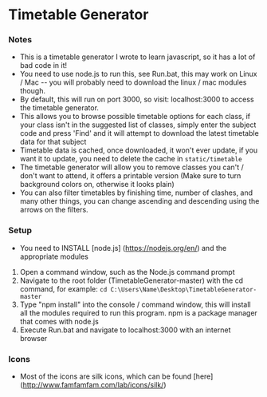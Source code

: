 Timetable Generator
=========

### Notes
 - This is a timetable generator I wrote to learn javascript, so it has a lot of bad code in it!
 - You need to use node.js to run this, see Run.bat, this may work on Linux / Mac -- you will probably need to download the linux / mac modules though.
 - By default, this will run on port 3000, so visit: localhost:3000 to access the timetable generator.
 - This allows you to browse possible timetable options for each class, if your class isn't in the suggested list of classes, simply enter the subject code and press 'Find' and it will attempt to download the latest timetable data for that subject
 - Timetable data is cached, once downloaded, it won't ever update, if you want it to update, you need to delete the cache in `static/timetable`
 - The timetable generator will allow you to remove classes you can't / don't want to attend, it offers a printable version (Make sure to turn background colors on, otherwise it looks plain)
 - You can also filter timetables by finishing time, number of clashes, and many other things, you can change ascending and descending using the arrows on the filters.

### Setup
 - You need to INSTALL [node.js] (https://nodejs.org/en/) and the appropriate modules
 1.  Open a command window, such as the Node.js command prompt
 2.  Navigate to the root folder (TimetableGenerator-master) with the cd command, for example:
 `cd C:\Users\Name\Desktop\TimetableGenerator-master`
 3.  Type "npm install" into the console / command window, this will install all the modules required to run this program. npm is a package manager that comes with node.js
 4.  Execute Run.bat and navigate to localhost:3000 with an internet browser

### Icons
 - Most of the icons are silk icons, which can be found [here] (http://www.famfamfam.com/lab/icons/silk/)
